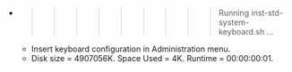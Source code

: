 * >>>>>>>>> Running inst-std-system-keyboard.sh ...
  * Insert keyboard configuration in Administration menu.
  * Disk size = 4907056K. Space Used = 4K. Runtime = 00:00:00:01.
